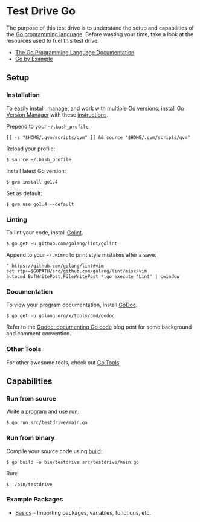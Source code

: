 # Test Drive Go

The purpose of this test drive is to understand the setup and capabilities of the [Go programming language](http://golang.org).  Before wasting your time, take a look at the resources used to fuel this test drive.

* [The Go Programming Language Documentation](http://golang.org/doc)
* [Go by Example](https://gobyexample.com)

## Setup

### Installation

To easily install, manage, and work with multiple Go versions, install [Go Version Manager](https://github.com/moovweb/gvm) with these [instructions](https://github.com/moovweb/gvm#installing).

Prepend to your `~/.bash_profile`:

    [[ -s "$HOME/.gvm/scripts/gvm" ]] && source "$HOME/.gvm/scripts/gvm"

Reload your profile:

    $ source ~/.bash_profile

Install latest Go version:

    $ gvm install go1.4

Set as default:

    $ gvm use go1.4 --default

### Linting

To lint your code, install [Golint](https://github.com/golang/lint#installation).

    $ go get -u github.com/golang/lint/golint

Append to your `~/.vimrc` to print style mistakes after a save:

```
" https://github.com/golang/lint#vim
set rtp+=$GOPATH/src/github.com/golang/lint/misc/vim
autocmd BufWritePost,FileWritePost *.go execute 'Lint' | cwindow
```

### Documentation

To view your program documentation, install [GoDoc](http://godoc.org/golang.org/x/tools/cmd/godoc).

    $ go get -u golang.org/x/tools/cmd/godoc

Refer to the [Godoc: documenting Go code](http://blog.golang.org/godoc-documenting-go-code) blog post for some background and comment convention.

### Other Tools

For other awesome tools, check out [Go Tools](https://github.com/golang/tools).

## Capabilities

### Run from source

Write a [program](src/testdrive/main.go) and use [run](https://golang.org/cmd/go/#hdr-Compile_and_run_Go_program):

    $ go run src/testdrive/main.go

### Run from binary

Compile your source code using [build](https://golang.org/cmd/go/#hdr-Compile_packages_and_dependencies):

    $ go build -o bin/testdrive src/testdrive/main.go

Run:

    $ ./bin/testdrive

### Example Packages

* [Basics](src/testdrive/basics/basics.go) - Importing packages, variables, functions, etc.